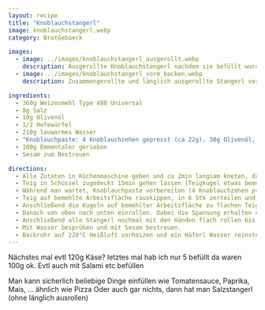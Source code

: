 ```yaml
---
layout: recipe
title: "Knoblauchstangerl"
image: knoblauchstangerl.webp
category: BrotGebaeck

images:
  - image: ../images/knoblauchstangerl_ausgerollt.webp
    description: Ausgerollte Knoblauchstangerl nachdem sie befüllt wurden (1x nur Knoblauch, 2x +Käse, 2x +Schinken, 1x +Mais). Knoblauch, Käse, Schinken, Mais war fast am Besten!
  - image: ../images/knoblauchstangerl_vorm_backen.webp
    description: Zusammengerollte und länglich ausgerollte Stangerl vor dem Backen

ingredients:
  - 360g Weizenmehl Type 480 Universal
  - 8g Salz
  - 10g Olivenöl
  - 1/2 Hefewürfel
  - 210g lauwarmes Wasser
  - "Knoblauchpaste: 4 Knoblauchzehen gepresst (ca 22g), 30g Olivenöl, 2g Salz"
  - 100g Emmentaler gerieben
  - Sesam zum Bestreuen

directions:
  - Alle Zutaten in Küchenmaschine geben und ca 2min langsam kneten, danach 5min intensiver kneten.
  - Teig in Schüssel zugedeckt 15min gehen lassen (Teigkugel etwas bemehlen damit sie nachher leichter aus der Schüssel geht)
  - Während man wartet, Knoblauchpaste vorbereiten (4 Knoblauchzehen pressen und mit Olivenöl und Salz vermischen) und 250g Käse reiben
  - Teig auf bemehlte Arbeitsfläche rauskippen, in 6 Stk zerteilen und Kugeln formen (wie bei Semmeln etc) und 5min rasten lassen
  - Anschließend die Kugeln auf bemehlter Arbeitsfläche zu flachen Teigfladen ausrollen und zunächst die Knoblauchpaste, dann den Käse darauf verteilen
  - Danach von oben nach unten einrollen. Dabei die Spannung erhalten und die Teigrolle beim rollen etwas zu den Rändern rausziehen (damit die Ränder wie Salzstangerl aussehen).
  - Anschließend alle Stangerl nochmal mit den Händen flach rollen bis sie so breit wie das Backblech sind.
  - Mit Wasser besprühen und mit Sesam bestreuen.
  - Backrohr auf 220°C Heißluft vorheizen und ein Häferl Wasser reinstellen. Wenn vorgeheizt, Stangerl nochmal besprühen und für 18-20min ins Backrohr geben
---
```


Nächstes mal evtl 120g Käse? letztes mal hab ich nur 5 befüllt da waren 100g ok. Evtl auch mit Salami etc befüllen

Man kann sicherlich beliebige Dinge einfüllen wie Tomatensauce, Paprika, Mais, ... ähnlich wie Pizza
Oder auch gar nichts, dann hat man Salzstangerl (ohne länglich ausrollen)

